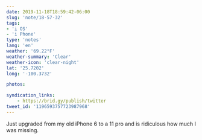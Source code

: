 ```yaml
---
date: 2019-11-18T18:59:42-06:00
slug: 'note/18-57-32'
tags:
- 'i OS'
- 'i Phone'
type: 'notes'
lang: 'en'
weather: '69.22°F'
weather-summary: 'Clear'
weather-icon: 'clear-night'
lat: '25.7202'
long: '-100.3732'

photos:

syndication_links:
    - https://brid.gy/publish/twitter
tweet_id: '1196593757723987968'
---
```

Just upgraded from my old iPhone 6 to a 11 pro and is ridiculous how much I was missing. 
 